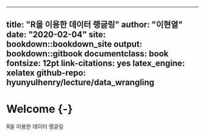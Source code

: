 
--- 
title: "R을 이용한 데이터 랭글링"
author: "이현열"
date: "2020-02-04"
site: bookdown::bookdown_site
output: bookdown::gitbook
documentclass: book
fontsize: 12pt
link-citations: yes
latex_engine: xelatex
github-repo: hyunyulhenry/lecture/data_wrangling
---

# Welcome {-}

R을 이용한 데이터 랭글링

